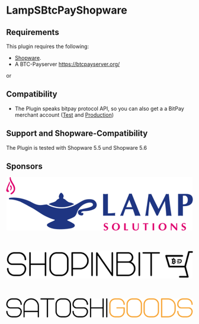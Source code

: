 # LampSBtcPayShopware

## Requirements

This plugin requires the following:

* [Shopware](https://www.shopware.com/).
* A BTC-Payserver https://btcpayserver.org/

or

## Compatibility

* The Plugin speaks bitpay protocol API, so you can also get a a BitPay merchant account ([Test](http://test.bitpay.com) and [Production](http://www.bitpay.com))

## Support and Shopware-Compatibility
The Plugin is tested with Shopware 5.5 und Shopware 5.6

## Sponsors

[![SATOSHIGOODS](sponsors/lampsolutions.png)](https://www.lamp-solutions.de/)
<br/><br/><br/><br/>
[![SATOSHIGOODS](sponsors/shopinbit.png)](https://shopinbit.de/)
<br/><br/><br/><br/>
[![SATOSHIGOODS](sponsors/satoshigoods.png)](https://satoshigoods.de/)
<br/><br/>
